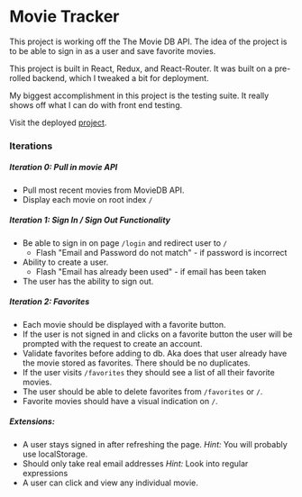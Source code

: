 # Movie Tracker

  This project is working off the The Movie DB API. The idea of the project is to be able to sign in as a user and save favorite movies.

  This project is built in React, Redux, and React-Router. It was built on a pre-rolled backend, which I tweaked a bit for deployment.

  My biggest accomplishment in this project is the testing suite. It really shows off what I can do with front end testing.

  Visit the deployed [project](http://latest-movie-tracker.herokuapp.com).

### Iterations

##### Iteration 0: Pull in movie API
  * Pull most recent movies from MovieDB API.
  * Display each movie on root index `/`

##### Iteration 1: Sign In / Sign Out Functionality
  * Be able to sign in on page `/login` and redirect user to `/`
    * Flash "Email and Password do not match" - if password is incorrect
  * Ability to create a user.
    * Flash "Email has already been used" - if email has been taken
  * The user has the ability to sign out.

##### Iteration 2: Favorites
  * Each movie should be displayed with a favorite button.
  * If the user is not signed in and clicks on a favorite button the user will be prompted with the request to create an account.
  * Validate favorites before adding to db. Aka does that user already have the movie stored as favorites. There should be no duplicates.
  * If the user visits `/favorites` they should see a list of all their favorite movies.
  * The user should be able to delete favorites from `/favorites` or `/`.
  * Favorite movies should have a visual indication on `/`.

##### Extensions:
  * A user stays signed in after refreshing the page. *Hint:* You will probably use localStorage.
  * Should only take real email addresses *Hint:* Look into regular expressions
  * A user can click and view any individual movie.
